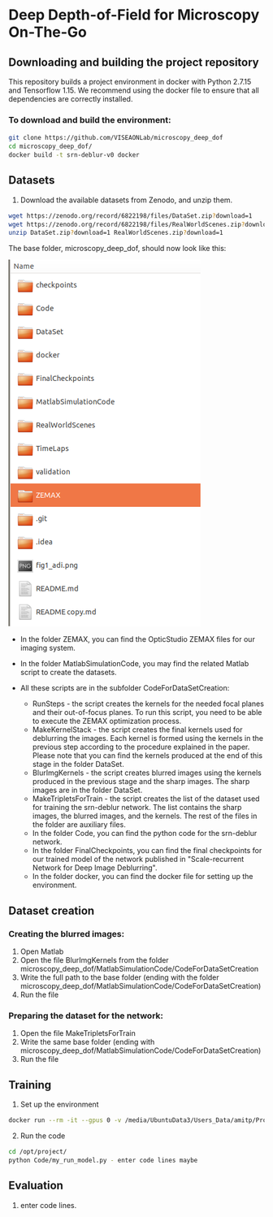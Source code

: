 # Deep Depth-of-Field for Microscopy On-The-Go

## Downloading and building the project repository

This repository builds a  project environment in docker with Python 2.7.15 and Tensorflow 1.15.
We recommend using the docker file to ensure that all dependencies are correctly installed.

### To download and build the environment:

```bash
git clone https://github.com/VISEAONLab/microscopy_deep_dof
cd microscopy_deep_dof/
docker build -t srn-deblur-v0 docker
```

## Datasets

1. Download the available datasets from Zenodo, and unzip them.
```bash
wget https://zenodo.org/record/6822198/files/DataSet.zip?download=1
wget https://zenodo.org/record/6822198/files/RealWorldScenes.zip?download=1
unzip DataSet.zip?download=1 RealWorldScenes.zip?download=1
```

The base folder, microscopy_deep_dof,  should now look like this:

![The base folder](Images/file.png)

- In the folder ZEMAX, you can find the OpticStudio ZEMAX files for our imaging system.
- In the folder MatlabSimulationCode, you may find the related Matlab script to create the datasets. 
- All these scripts are in the subfolder CodeForDataSetCreation:
  - RunSteps - the script creates the kernels for the needed focal planes and their out-of-focus planes. To run this script, you need to be able to execute the ZEMAX optimization process.

  * MakeKernelStack - the script creates the final kernels used for deblurring the images. Each kernel is formed using the kernels in the previous step according to the procedure explained in the paper. Please note that you can find the kernels produced at the end of this stage in the folder DataSet.
  - BlurImgKernels - the script creates blurred images using the kernels produced in the previous stage and the sharp images. The sharp images are in the folder DataSet.
  - MakeTripletsForTrain - the script creates the list of the dataset used for training the srn-deblur network. The list contains the sharp images, the blurred images, and the kernels. The rest of the files in the folder are auxiliary files.
  - In the folder Code, you can find the python code for the srn-deblur network.
  - In the folder FinalCheckpoints, you can find the final checkpoints for our trained model of the network published in "Scale-recurrent Network for Deep Image Deblurring".
  - In the folder docker, you can find the docker file for setting up the environment.

## Dataset creation

### Creating the blurred images:

1. Open Matlab
2. Open the file BlurImgKernels from the folder microscopy_deep_dof/MatlabSimulationCode/CodeForDataSetCreation
3. Write the full path to the base folder (ending with the folder microscopy_deep_dof/MatlabSimulationCode/CodeForDataSetCreation)
4. Run the file

### Preparing the dataset for the network:

1. Open the file MakeTripletsForTrain
2. Write the same base folder (ending with microscopy_deep_dof/MatlabSimulationCode/CodeForDataSetCreation)
3. Run the file

## Training

1. Set up the environment
```bash
docker run --rm -it --gpus 0 -v /media/UbuntuData3/Users_Data/amitp/Projects/EdofMicrospcope/UploadToGithub/microscopy_deep_dof:/opt/project srn-deblur-v0
```
2. Run the code
```bash
cd /opt/project/
python Code/my_run_model.py - enter code lines maybe
```
## Evaluation

1. enter code lines.